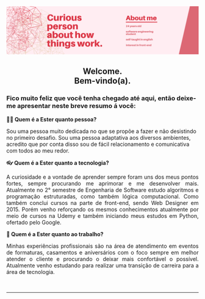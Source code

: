 <img src="BannerGitHub.png">
<h2  align="center"> Welcome.  <br>  Bem-vindo(a). <br> 
</h2>
<h3><strong>Fico muito feliz que você tenha chegado até aqui, então deixe-me apresentar neste breve resumo á você:</strong></h3> 
<p align="justify"><strong>🙋🏻 Quem é a Ester quanto pessoa?</strong></p>
<p>Sou uma pessoa muito dedicada no que se propõe a fazer e não desistindo no primeiro desafio. Sou uma pessoa adaptativa aos diversos ambientes, acredito que por conta disso sou de fácil relacionamento e comunicativa com todos ao meu redor.</p>
<p><strong>👓 Quem é a Ester quanto a tecnologia? </strong></p>
<p align="justify">A curiosidade e a vontade de aprender sempre foram uns dos meus pontos fortes, sempre procurando me aprimorar e me desenvolver mais. Atualmente no 2° semestre de Engenharia de Software estudo algoritmos e programação estruturadas, como também lógica computacional. Como também conclui cursos na parte de front-end, sendo Web Designer em 2015. Porém venho reforçando os mesmos conhecimentos atualmente por meio de cursos na Udemy e também iniciando meus estudos em Python, ofertado pelo Google. </p>
<p><strong>💼 Quem é a Ester quanto ao trabalho?</strong></p>
<p align="justify">Minhas experiências profissionais são na área de atendimento em eventos de formaturas, casamentos e aniversários com o foco sempre em melhor atender o cliente e procurando o deixar mais confortável o possível. Atualmente venho estudando para realizar uma transição de carreira para a área de tecnologia.</p>

<br>
<hr>
